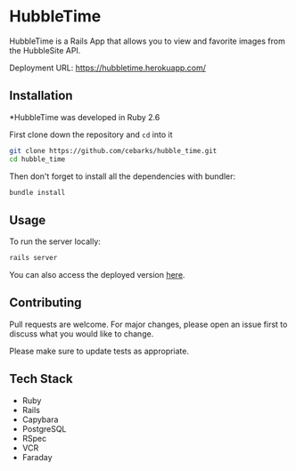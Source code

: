 # HubbleTime

HubbleTime is a Rails App that allows you to view and favorite images from the HubbleSite API.

Deployment URL: https://hubbletime.herokuapp.com/
## Installation

*HubbleTime was developed in Ruby 2.6

First clone down the repository and `cd` into it

```bash
git clone https://github.com/cebarks/hubble_time.git
cd hubble_time
```

Then don't forget to install all the dependencies with bundler:

```bash
bundle install
```

## Usage 

To run the server locally:
```bash
rails server
```

You can also access the deployed version [here](https://hubbletime.herokuapp.com/).

## Contributing
Pull requests are welcome. For major changes, please open an issue first to discuss what you would like to change.

Please make sure to update tests as appropriate.

## Tech Stack
- Ruby
- Rails
- Capybara
- PostgreSQL
- RSpec
- VCR
- Faraday
